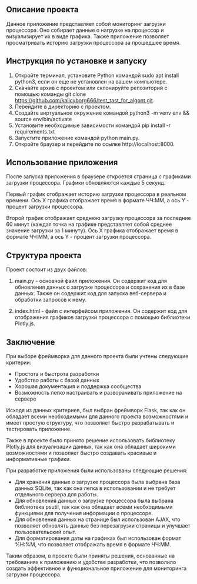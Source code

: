 ## Описание проекта
Данное приложение представляет собой мониторинг загрузки процессора. Оно собирает данные о нагрузке на процессор и визуализирует их в виде графика. Также приложение позволяет просматривать историю загрузки процессора за прошедшее время.

## Инструкция по установке и запуску
1. Откройте терминал, установите Python командой sudo apt install python3, если он еще не установлен на вашем компьютере.
2. Скачайте архив с проектом или склонируйте репозиторий с помощью команды git clone https://github.com/kalicyborg666/test_tast_for_algont.git.
3. Перейдите в директорию с проектом.
4. Создайте виртуальное окружение командой python3 -m venv env && source env/bin/activate
5. Установите необходимые зависимости командой pip install -r requirements.txt
6. Запустите приложение командой python main.py.
7. Откройте браузер и перейдите по ссылке http://localhost:8000.

## Использование приложения
После запуска приложения в браузере откроется страница с графиками загрузки процессора. Графики обновляются каждые 5 секунд.

Первый график отображает историю загрузки процессора в реальном времени. Ось X графика отображает время в формате ЧЧ:ММ, а ось Y - процент загрузки процессора.

Второй график отображает среднюю загрузку процессора за последние 60 минут (каждая точка на графике представляет собой среднее значение загрузки за 1 минуту). Ось X графика отображает время в формате ЧЧ:ММ, а ось Y - процент загрузки процессора.

## Структура проекта
Проект состоит из двух файлов:

1. main.py - основной файл приложения. Он содержит код для обновления данных о загрузке процессора и сохранения их в базе данных. Также он содержит код для запуска веб-сервера и обработки запросов к нему.

2. index.html - файл с интерфейсом приложения. Он содержит код для отображения графиков загрузки процессора с помощью библиотеки Plotly.js.

## Заключение
При выборе фреймворка для данного проекта были учтены следующие критерии:

* Простота и быстрота разработки
* Удобство работы с базой данных
* Хорошая документация и поддержка сообщества
* Возможность легко настраивать и разворачивать приложение на сервере

Исходя из данных критериев, был выбран фреймворк Flask, так как он обладает всеми необходимыми для данного проекта возможностями и имеет простую структуру, что позволяет быстро разрабатывать и тестировать приложение.

Также в проекте было принято решение использовать библиотеку Plotly.js для визуализации данных, так как она обладает широкими возможностями и позволяет быстро создавать красивые и информативные графики.

При разработке приложения были использованы следующие решения:

* Для хранения данных о загрузке процессора была выбрана база данных SQLite, так как она легка в использовании и не требует отдельного сервера для работы.
* Для обновления данных о загрузке процессора была выбрана библиотека psutil, так как она обладает всеми необходимыми функциями для получения информации о процессоре.
* Для обновления данных на странице был использован AJAX, что позволяет обновлять данные без перезагрузки страницы и улучшает пользовательский опыт.
* Для форматирования даты на графиках был использован формат %H:%M, что позволяет отображать время в формате ЧЧ:ММ.

Таким образом, в проекте были приняты решения, основанные на требованиях к приложению и удобстве разработки, что позволило создать эффективное и функциональное приложение для мониторинга загрузки процессора.
